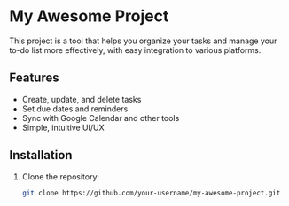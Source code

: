 # My Awesome Project

This project is a tool that helps you organize your tasks and manage your to-do list more effectively, with easy integration to various platforms.

## Features

- Create, update, and delete tasks
- Set due dates and reminders
- Sync with Google Calendar and other tools
- Simple, intuitive UI/UX

## Installation

1. Clone the repository:
   ```bash
   git clone https://github.com/your-username/my-awesome-project.git
